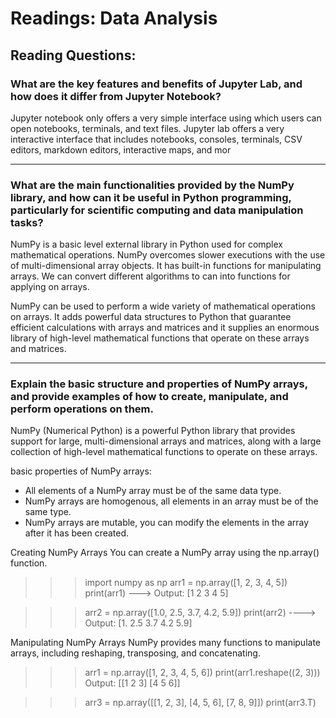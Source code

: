 # Readings: Data Analysis

## Reading Questions:


### What are the key features and benefits of Jupyter Lab, and how does it differ from Jupyter Notebook?

Jupyter notebook only offers a very simple interface using which users can open notebooks, terminals, and text files. Jupyter lab offers a very interactive interface that includes notebooks, consoles, terminals, CSV editors, markdown editors, interactive maps, and mor

---


### What are the main functionalities provided by the NumPy library, and how can it be useful in Python programming, particularly for scientific computing and data manipulation tasks?

NumPy is a basic level external library in Python used for complex mathematical operations. NumPy overcomes slower executions with the use of multi-dimensional array objects. It has built-in functions for manipulating arrays. We can convert different algorithms to can into functions for applying on arrays.

NumPy can be used to perform a wide variety of mathematical operations on arrays. It adds powerful data structures to Python that guarantee efficient calculations with arrays and matrices and it supplies an enormous library of high-level mathematical functions that operate on these arrays and matrices.

---

### Explain the basic structure and properties of NumPy arrays, and provide examples of how to create, manipulate, and perform operations on them.

NumPy (Numerical Python) is a powerful Python library that provides support for large, multi-dimensional arrays and matrices, along with a large collection of high-level mathematical functions to operate on these arrays.

basic properties of NumPy arrays:

- All elements of a NumPy array must be of the same data type.
- NumPy arrays are homogenous, all elements in an array must be of the same type.
- NumPy arrays are mutable, you can modify the elements in the array after it has been created.

Creating NumPy Arrays
You can create a NumPy array using the np.array() function.

>>>import numpy as np
>>>arr1 = np.array([1, 2, 3, 4, 5])
>>>print(arr1) ---> Output: [1 2 3 4 5]

>>>arr2 = np.array([1.0, 2.5, 3.7, 4.2, 5.9])
>>>print(arr2) ----> Output: [1.  2.5 3.7 4.2 5.9]

Manipulating NumPy Arrays
NumPy provides many functions to manipulate arrays, including reshaping, transposing, and concatenating.


>>>arr1 = np.array([1, 2, 3, 4, 5, 6])
>>>print(arr1.reshape((2, 3)))
>>> Output:
>>>[[1 2 3]
>>> [4 5 6]]


>>>arr3 = np.array([[1, 2, 3], [4, 5, 6], [7, 8, 9]])
>>>print(arr3.T)


